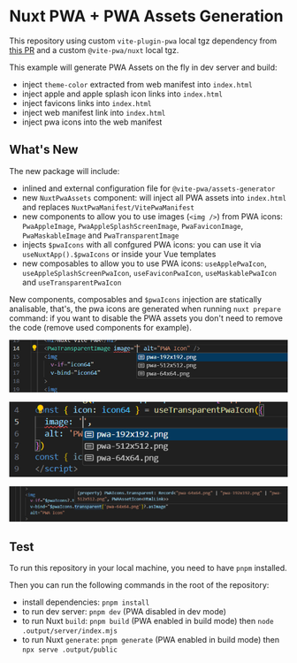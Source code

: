 # Nuxt PWA + PWA Assets Generation

This repository using custom `vite-plugin-pwa` local tgz dependency from [this PR](https://github.com/vite-pwa/vite-plugin-pwa/pull/621) and a custom `@vite-pwa/nuxt` local tgz. 

This example will generate PWA Assets on the fly in dev server and build:
- inject `theme-color` extracted from web manifest into `index.html`
- inject apple and apple splash icon links into `index.html`
- inject favicons links into `index.html`
- inject web manifest link into `index.html`
- inject pwa icons into the web manifest

## What's New

The new package will include:
- inlined and external configuration file for `@vite-pwa/assets-generator`
- new `NuxtPwaAssets` component: will inject all PWA assets into `index.html` and replaces `NuxtPwaManifest/VitePwaManifest`
- new components to allow you to use images (`<img />`) from PWA icons: `PwaAppleImage`, `PwaAppleSplashScreenImage`, `PwaFaviconImage`, `PwaMaskableImage` and `PwaTransparentImage`
- injects `$pwaIcons` with all confgured PWA icons: you can use it via `useNuxtApp().$pwaIcons` or inside your Vue templates
- new composables to allow you to use PWA icons: `useApplePwaIcon`, `useAppleSplashScreenPwaIcon`, `useFaviconPwaIcon`, `useMaskablePwaIcon` and `useTransparentPwaIcon`

New components, composables and `$pwaIcons` injection are statically analisable, that's, the pwa icons are generated when running `nuxt prepare` command: if you want to disable the PWA assets you don't need to remove the code (remove used components for example).

![img.png](img.png)

![img_1.png](img_1.png)

![img_2.png](img_2.png)

## Test

To run this repository in your local machine, you need to have `pnpm` installed. 

Then you can run the following commands in the root of the repository: 
- install dependencies: `pnpm install`
- to run dev server: `pnpm dev` (PWA disabled in dev mode)
- to run Nuxt `build`: `pnpm build` (PWA enabled in build mode) then `node .output/server/index.mjs`
- to run Nuxt `generate`: `pnpm generate` (PWA enabled in build mode) then `npx serve .output/public`

